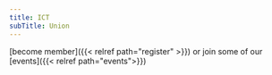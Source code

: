 ```yaml
---
title: ICT
subTitle: Union
---
```

[become member]({{< relref path="register" >}}) or join some of our [events]({{< relref path="events">}})
